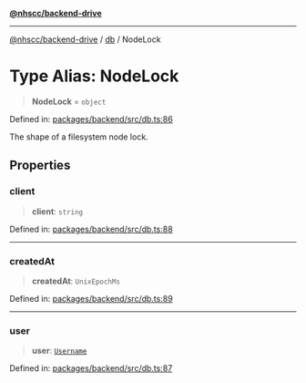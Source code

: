[**@nhscc/backend-drive**](../../README.md)

***

[@nhscc/backend-drive](../../README.md) / [db](../README.md) / NodeLock

# Type Alias: NodeLock

> **NodeLock** = `object`

Defined in: [packages/backend/src/db.ts:86](https://github.com/nhscc/drive.api.hscc.bdpa.org/blob/cc6ab5a21520f62a19ce4eb5924de51caa830ea7/packages/backend/src/db.ts#L86)

The shape of a filesystem node lock.

## Properties

### client

> **client**: `string`

Defined in: [packages/backend/src/db.ts:88](https://github.com/nhscc/drive.api.hscc.bdpa.org/blob/cc6ab5a21520f62a19ce4eb5924de51caa830ea7/packages/backend/src/db.ts#L88)

***

### createdAt

> **createdAt**: `UnixEpochMs`

Defined in: [packages/backend/src/db.ts:89](https://github.com/nhscc/drive.api.hscc.bdpa.org/blob/cc6ab5a21520f62a19ce4eb5924de51caa830ea7/packages/backend/src/db.ts#L89)

***

### user

> **user**: [`Username`](Username.md)

Defined in: [packages/backend/src/db.ts:87](https://github.com/nhscc/drive.api.hscc.bdpa.org/blob/cc6ab5a21520f62a19ce4eb5924de51caa830ea7/packages/backend/src/db.ts#L87)
